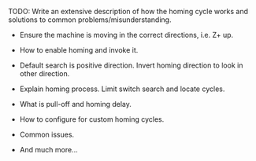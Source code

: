 TODO: Write an extensive description of how the homing cycle works and solutions to common problems/misunderstanding.

- Ensure the machine is moving in the correct directions, i.e. Z+ up.
- How to enable homing and invoke it. 
- Default search is positive direction. Invert homing direction to look in other direction.
- Explain homing process. Limit switch search and locate cycles.
- What is pull-off and homing delay.

- How to configure for custom homing cycles.
- Common issues.
- And much more...
